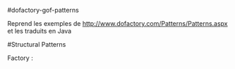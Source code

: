 #dofactory-gof-patterns

Reprend les exemples de http://www.dofactory.com/Patterns/Patterns.aspx et les traduits en Java

#Structural Patterns

Factory :
